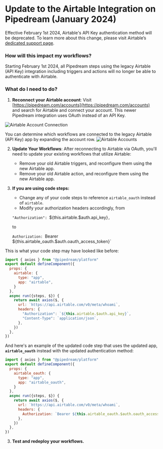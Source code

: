 # Update to the Airtable Integration on Pipedream (January 2024)

Effective February 1st 2024, Airtable's API Key authentication method will be deprecated. To learn more about this change, please visit Airtable’s [dedicated support page](https://support.airtable.com/docs/airtable-api-key-deprecation-notice).

### How will this impact my workflows?
Starting February 1st 2024, all Pipedream steps using the legacy Airtable (API Key) integration including triggers and actions will no longer be able to authenticate with Airtable. 

### What do I need to do?

1. **Reconnect your Airtable account**: Visit [https://pipedream.com/accounts](https://pipedream.com/accounts) and search for Airtable and connect your account. This newer Pipedream integration uses OAuth instead of an API Key. 

![Airtable Account Connection](https://res.cloudinary.com/dpenc2lit/image/upload/v1704326732/Screenshot_2024-01-03_at_4.02.24_PM_kvasnc.png)

You can determine which workflows are connected to the legacy Airtable (API Key) app by expanding the account row.
![Airtable Accounts](https://res.cloudinary.com/dpenc2lit/image/upload/v1704347928/Screenshot_2024-01-03_at_9.58.43_PM_haaqlb.png)

2. **Update Your Workflows**: After reconnecting to Airtable via OAuth, you'll need to update your existing workflows that utilize Airtable:
    - Remove your old Airtable triggers, and reconfigure them using the new Airtable app.
    - Remove your old Airtable action, and reconfigure them using the new Airtable app.

3. **If you are using code steps:**
    - Change any of your code steps to reference `airtable_oauth` instead of `airtable`. 
    - Modify your authorization headers accordingly, from

    `"Authorization": `${this.airtable.$auth.api_key}`,`

    to 

    `Authorization: `Bearer ${this.airtable_oauth.$auth.oauth_access_token}`

This is what your code step may have looked like before:

``` javascript
import { axios } from "@pipedream/platform"
export default defineComponent({
  props: {
    airtable: {
      type: "app",
      app: "airtable",
    }
  },
  async run({steps, $}) {
    return await axios($, {
      url: `https://api.airtable.com/v0/meta/whoami`,
      headers: {
        "Authorization": `${this.airtable.$auth.api_key}`,
        "Content-Type": `application/json`,
      },
    })
  },
})

```

And here's an example of the updated code step that uses the updated app, **`airtable_oauth`** instead with the updated authentication method:

``` javascript
import { axios } from "@pipedream/platform"
export default defineComponent({
  props: {
    airtable_oauth: {
      type: "app",
      app: "airtable_oauth",
    }
  },
  async run({steps, $}) {
    return await axios($, {
      url: `https://api.airtable.com/v0/meta/whoami`,
      headers: {
        Authorization: `Bearer ${this.airtable_oauth.$auth.oauth_access_token}`,
      },
    })
  },
})

```

3. **Test and redeploy your workflows.**